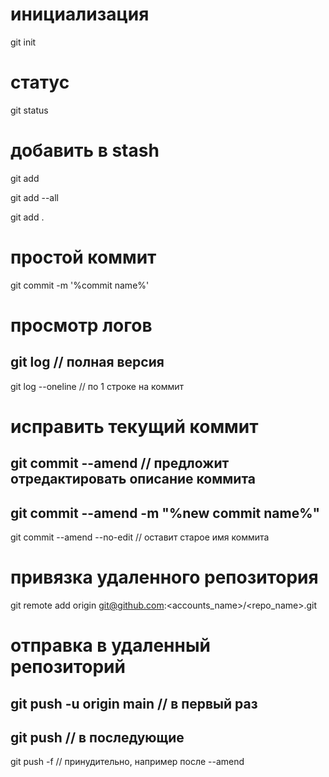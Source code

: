 # инициализация

git init

# статус

git status

# добавить в stash

git add <files>

git add --all

git add .

# простой коммит

git commit -m '%commit name%'

# просмотр логов

git log // полная версия
----
git log --oneline // по 1 строке на коммит

# исправить текущий коммит

git commit --amend // предложит отредактировать описание коммита
----
git commit --amend -m "%new commit name%"
----
git commit --amend --no-edit // оставит старое имя коммита

# привязка удаленного репозитория

git remote add origin git@github.com:<accounts_name>/<repo_name>.git

# отправка в удаленный репозиторий

git push -u origin main // в первый раз
----
git push // в последующие
----
git push -f // принудительно, например после --amend

